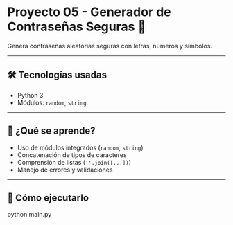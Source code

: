 # Proyecto 05 - Generador de Contraseñas Seguras 🔐

Genera contraseñas aleatorias seguras con letras, números y símbolos.

---

## 🛠 Tecnologías usadas
- Python 3
- Módulos: `random`, `string`

---

## 🧠 ¿Qué se aprende?
- Uso de módulos integrados (`random`, `string`)
- Concatenación de tipos de caracteres
- Comprensión de listas (`''.join([...])`)
- Manejo de errores y validaciones

---

## 🚀 Cómo ejecutarlo
python main.py